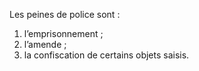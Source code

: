 Les peines de police sont :
1. l’emprisonnement ;
2. l’amende ;
3. la confiscation de certains objets saisis.
